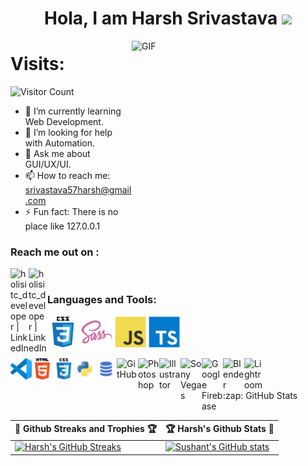 <h1 align="center">Hola, I am Harsh Srivastava <img src="https://raw.githubusercontent.com/MartinHeinz/MartinHeinz/master/wave.gif" width="30px"> </h1>
<img align="right" alt="GIF" src="https://media2.giphy.com/media/gjrYDwbjnK8x36xZIO/giphy.gif?cid=790b76113ec6f004299080f1a0b4518fb9d4cf2a277d4f94&rid=giphy.gif&ct=s" width="310" height="280" />



<h1 >Visits: </h1>    

![Visitor Count](https://profile-counter.glitch.me/Srivastava57Harsh/count.svg)




- 🌱 I’m currently learning Web Development.
- 🤔 I’m looking for help with Automation.
- 💬 Ask me about GUI/UX/UI.
- 📫 How to reach me: srivastava57harsh@gmail.com
- ⚡ Fun fact: There is no place like 127.0.0.1

### Reach me out on :
[<img align="left" alt="holisitc_developer | LinkedIn" width="29px" src="https://encrypted-tbn0.gstatic.com/images?q=tbn:ANd9GcTIhnk_un2NtyuDXHVwPOsZFHNA-mSBDyKysQ&usqp=CAU" />](https://www.linkedin.com/in/harsh-srivastava-65649a17a/)

[<img align="left" alt="holisitc_developer | LinkedIn" width="30px" src="https://bitzinfotech.com/wp-content/uploads/2020/05/insta-class.png" />](https://www.instagram.com/_harsh_bts_srivastava_/)
<br />

### Languages and Tools:
<img height="50" src="https://raw.githubusercontent.com/devicons/devicon/master/icons/css3/css3-original-wordmark.svg">
<img height="50" src="https://raw.githubusercontent.com/devicons/devicon/master/icons/sass/sass-original.svg">
<img height="50" src="https://raw.githubusercontent.com/devicons/devicon/master/icons/javascript/javascript-original.svg">
<img height="50" src="https://raw.githubusercontent.com/devicons/devicon/master/icons/typescript/typescript-original.svg">

[<img align="left" alt="Visual Studio Code" width="34px" src="https://raw.githubusercontent.com/github/explore/80688e429a7d4ef2fca1e82350fe8e3517d3494d/topics/visual-studio-code/visual-studio-code.png" />](https://code.visualstudio.com/download)
[<img align="left" alt="HTML5" width="34px" src="https://raw.githubusercontent.com/github/explore/80688e429a7d4ef2fca1e82350fe8e3517d3494d/topics/html/html.png" />](https://html.com/)
[<img align="left" alt="CSS3" width="34px" src="https://raw.githubusercontent.com/github/explore/80688e429a7d4ef2fca1e82350fe8e3517d3494d/topics/css/css.png" />](https://en.wikipedia.org/wiki/CSS)
[<img align="left" alt="python" width="34px" src="https://raw.githubusercontent.com/github/explore/80688e429a7d4ef2fca1e82350fe8e3517d3494d/topics/python/python.png" />](https://www.python.org/)
[<img align="left" alt="SQL" width="34px" src="https://raw.githubusercontent.com/github/explore/80688e429a7d4ef2fca1e82350fe8e3517d3494d/topics/sql/sql.png" />](https://www.mysql.com/)
[<img align="left" alt="GitHub" width="34px" src="https://cdn4.iconfinder.com/data/icons/iconsimple-logotypes/512/github-512.png" />](https://github.com/)
[<img align="left" alt="Photoshop" width="34px" src="https://cdn.iconscout.com/icon/free/png-256/adobe-photoshop-cc-1855022-1571403.png" />](https://www.adobe.com/in/products/photoshop.html?sdid=SGDJMMG3&mv=search&ef_id=CjwKCAjw-sqKBhBjEiwAVaQ9a4ykLsXHZb_q1jeAtpt4OAG31myZzKJeL1va8xiD6ZeX7ayGGpksqRoCDSAQAvD_BwE:G:s&s_kwcid=AL!3085!3!444587836691!e!!g!!photoshop!221441588!17534749028&gclid=CjwKCAjw-sqKBhBjEiwAVaQ9a4ykLsXHZb_q1jeAtpt4OAG31myZzKJeL1va8xiD6ZeX7ayGGpksqRoCDSAQAvD_BwE)
[<img align="left" alt="Illustrator" width="34px" src="https://upload.wikimedia.org/wikipedia/commons/thumb/6/66/Illustrator_CC_icon.png/492px-Illustrator_CC_icon.png" />](https://www.adobe.com/in/products/illustrator.html?sdid=SBNHMR64&mv=search&ef_id=CjwKCAjw-sqKBhBjEiwAVaQ9azoYjp4hcPIWqJbjLS7pXIomSgUZwWzV5T6uXFc24N04MoN8wF2hUBoCW44QAvD_BwE:G:s&s_kwcid=AL!3085!3!248235017690!e!!g!!illustrator!221172068!17525759348&gclid=CjwKCAjw-sqKBhBjEiwAVaQ9azoYjp4hcPIWqJbjLS7pXIomSgUZwWzV5T6uXFc24N04MoN8wF2hUBoCW44QAvD_BwE)
[<img align="left" alt="Sony Vegas" width="34px" src="https://upload.wikimedia.org/wikipedia/commons/3/39/Vegas_Pro_15.0.png" />](https://www.vegascreativesoftware.com/ca/?gclid=CjwKCAjw-sqKBhBjEiwAVaQ9a1tx7ese-oTqgsTwMbpHH1TpglcKZB68ULTEJxHwHaBnvOllctSmchoCFm0QAvD_BwE)
[<img align="left" alt="Google Firebase" width="34px" src="https://camo.githubusercontent.com/dd4b2422ed3bfc9da88c43d18550375c66f9584327dff7ecc19315ce50b96f07/68747470733a2f2f7777772e766563746f726c6f676f2e7a6f6e652f6c6f676f732f66697265626173652f66697265626173652d69636f6e2e737667" />](https://firebase.google.com/?gclid=CjwKCAjw-sqKBhBjEiwAVaQ9a8Gvtdu92HqF8uNWz7VszPaxn-E7nvM42KRGiXA6XFsenKA_pL6zSRoC9o8QAvD_BwE&gclsrc=aw.ds)
[<img align="left" alt="Blender" width="34px" src="https://i.redd.it/hces62wgka951.png" />](https://www.blender.org/)
[<img align="left" alt="Lightroom" width="34px" src="https://encrypted-tbn0.gstatic.com/images?q=tbn:ANd9GcTIkPQl9P-fEiebDbzw4tmVY5zlPuXhx4HLc2coErnw_b32_vfObgztZhrDTj67YNt7wWM&usqp=CAU" />](https://www.adobe.com/in/products/photoshop-lightroom.html?sdid=SGDJMMG3&mv=search&ef_id=CjwKCAjw-sqKBhBjEiwAVaQ9a4CVglNI3F6_MIWnDyn8NXVBwf9eT_ZZBWIMWCo7RONYrZ5bWGIeyRoCvkcQAvD_BwE:G:s&s_kwcid=AL!3085!3!424769312054!e!!g!!lightroom!221443148!17534780708&gclid=CjwKCAjw-sqKBhBjEiwAVaQ9a4CVglNI3F6_MIWnDyn8NXVBwf9eT_ZZBWIMWCo7RONYrZ5bWGIeyRoCvkcQAvD_BwE)

<br />
<br />
<br />



<summary>:zap: GitHub Stats</summary>
<br />



|🎯 Github Streaks and Trophies 🏆| 🏆 Harsh's Github Stats 🔭|
|----------------------------------|----------------------------|
[![Harsh's GitHub Streaks](https://github-readme-streak-stats.herokuapp.com/?user=Srivastava57Harsh&theme=midnight-purple&hide_border=true)](https://github.com/Srivastava57Harsh)|[![Sushant's GitHub stats](https://github-readme-stats.vercel.app/api?username=Srivastava57Harsh&show_icons=true&theme=midnight-purple&hide_title=true)](https://github.com/Srivastava57Harsh)|[![Trophies](https://github-profile-trophy.vercel.app/?username=Srivastava57Harsh&theme=juicyfresh&margin-w=0&no-frame=false)](https://github.com/Srivastava57Harsh)

</p>

<br />




